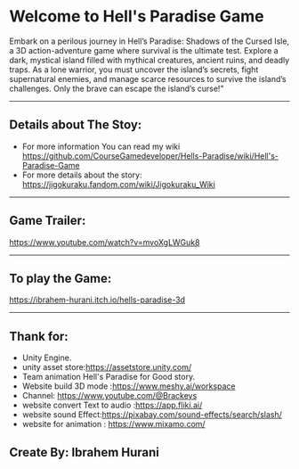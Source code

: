 # Welcome to Hell's Paradise Game
Embark on a perilous journey in Hell’s Paradise: Shadows of the Cursed Isle, a 3D action-adventure game where survival is the ultimate test. Explore a dark, mystical island filled with mythical creatures, ancient ruins, and deadly traps. As a lone warrior, you must uncover the island’s secrets, fight supernatural enemies, and manage scarce resources to survive the island’s challenges. Only the brave can escape the island’s curse!"

---
## Details about The Stoy:
* For more information You can read my wiki https://github.com/CourseGamedeveloper/Hells-Paradise/wiki/Hell's-Paradise-Game
* For more details about the story: https://jigokuraku.fandom.com/wiki/Jigokuraku_Wiki
---
## Game Trailer:
https://www.youtube.com/watch?v=mvoXgLWGuk8

---
## To play the Game:
https://ibrahem-hurani.itch.io/hells-paradise-3d

---
## Thank for:
* Unity Engine.
* unity asset store:https://assetstore.unity.com/
* Team animation Hell's Paradise for Good story.
* Website build 3D mode :https://www.meshy.ai/workspace
* Channel: https://www.youtube.com/@Brackeys
* website convert Text to audio :https://app.fliki.ai/
* website sound Effect:https://pixabay.com/sound-effects/search/slash/
* website for animation : https://www.mixamo.com/
## Create By: Ibrahem Hurani
